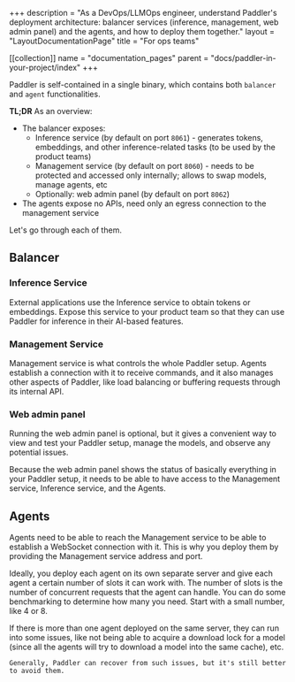 +++
description = "As a DevOps/LLMOps engineer, understand Paddler's deployment architecture: balancer services (inference, management, web admin panel) and the agents, and how to deploy them together."
layout = "LayoutDocumentationPage"
title = "For ops teams"

[[collection]]
name = "documentation_pages"
parent = "docs/paddler-in-your-project/index"
+++

Paddler is self-contained in a single binary, which contains both `balancer` and `agent` functionalities.

**TL;DR** As an overview:

- The balancer exposes:
    - Inference service (by default on port `8061`) - generates tokens, embeddings, and other inference-related tasks (to be used by the product teams)
    - Management service (by default on port `8060`) - needs to be protected and accessed only internally; allows to swap models, manage agents, etc
    - Optionally: web admin panel (by default on port `8062`)
- The agents expose no APIs, need only an egress connection to the management service

Let's go through each of them.

## Balancer

### Inference Service

External applications use the Inference service to obtain tokens or embeddings. Expose this service to your product team so that they can use Paddler for inference in their AI-based features.

### Management Service

Management service is what controls the whole Paddler setup. Agents establish a connection with it to receive commands, and it also manages other aspects of Paddler, like load balancing or buffering requests through its internal API.

### Web admin panel

Running the web admin panel is optional, but it gives a convenient way to view and test your Paddler setup, manage the models, and observe any potential issues.

Because the web admin panel shows the status of basically everything in your Paddler setup, it needs to be able to have access to the Management service, Inference service, and the Agents.

## Agents

Agents need to be able to reach the Management service to be able to establish a WebSocket connection with it. This is why you deploy them by providing the Management service address and port. 

Ideally, you deploy each agent on its own separate server and give each agent a certain number of slots it can work with. The number of slots is the number of concurrent requests that the agent can handle. You can do some benchmarking to determine how many you need. Start with a small number, like 4 or 8.

<Note>
    If there is more than one agent deployed on the same server, they can run into some issues, like not being able to acquire a download lock for a model (since all the agents will try to download a model into the same cache), etc.

    Generally, Paddler can recover from such issues, but it's still better to avoid them.
</Note>
